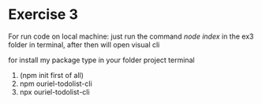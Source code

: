 # Exercise 3
For run code on local machine:
just run the command *node index* in the ex3 folder in terminal, after then will open visual cli

for install my package type in your folder project terminal
1. (npm init first of all)
2. npm ouriel-todolist-cli
3. npx ouriel-todolist-cli
